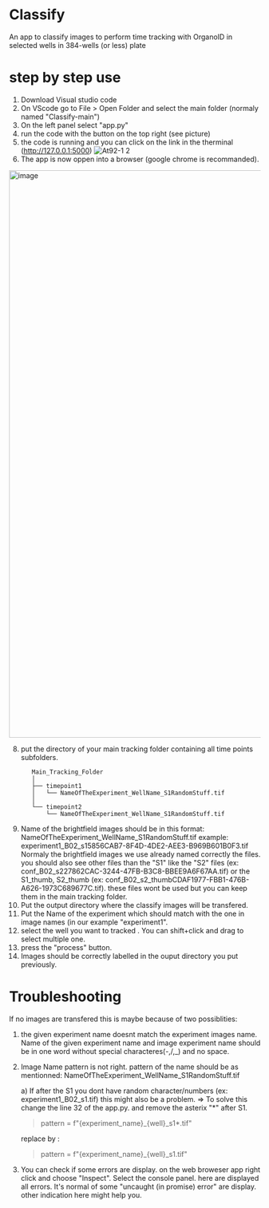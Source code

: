# Classify
An app to classify images to perform time tracking with OrganoID in selected wells in 384-wells (or less) plate 

<h1> step by step use</h1>

1) Download Visual studio code
3) On VScode go to File > Open Folder and select the main folder (normaly named "Classify-main")
4) On the left panel select "app.py"
5) run the code with the button on the top right (see picture)
6) the code is running and you can click on the link in the therminal (http://127.0.0.1:5000)
![At92-1 2](https://github.com/Djul0/Classify/assets/82659922/cf36e5a4-f937-4605-9ef7-e19cdc055f19)
7) The app is now oppen into a browser (google chrome is recommanded).
<img width="1137" alt="image" src="https://github.com/Djul0/Classify/assets/82659922/3c8a08ea-e96d-4fce-9f3f-8b28a41ce62d">

8) put the directory of your main tracking folder containing all time points subfolders.
   ```
      Main_Tracking_Folder
      │
      ├── timepoint1
      │   └── NameOfTheExperiment_WellName_S1RandomStuff.tif
      │
      └── timepoint2
          └── NameOfTheExperiment_WellName_S1RandomStuff.tif
   ```
10) Name of the brightfield images should be in this format:
   NameOfTheExperiment_WellName_S1RandomStuff.tif
   example: experiment1_B02_s15856CAB7-8F4D-4DE2-AEE3-B969B601B0F3.tif
   Normaly the brightfield images we use already named correctly the files. you should also see other files than the "S1" like the "S2" files (ex: conf_B02_s227862CAC-3244-47FB-B3C8-BBEE9A6F67AA.tif) or the S1_thumb, S2_thumb (ex: conf_B02_s2_thumbCDAF1977-FBB1-476B-A626-1973C689677C.tif). these files wont be used but you can keep them in the main tracking folder.
11) Put the output directory where the classify images will be transfered.
12) Put the Name of the experiment which should match with the one in image names (in our example "experiment1".
13) select the well you want to tracked . You can shift+click and drag to select multiple one.
14) press the "process" button.
15) Images should be correctly labelled in the ouput directory you put previously.

<h1> Troubleshooting</h1>
If no images are transfered this is maybe because of two possiblities:

1) the given experiment name doesnt match the experiment images name. Name of the given experiment name and image experiment name should be in one word without special characteres(-,/,_) and no space.
2) Image Name pattern is not right. pattern of the name should be as mentionned: NameOfTheExperiment_WellName_S1RandomStuff.tif
    
    a) If after the S1 you dont have random character/numbers (ex: experiment1_B02_s1.tif) this might also be a problem. 
    => To solve this change the line 32 of the app.py. and remove the asterix "*" after S1.
    >pattern = f"{experiment_name}_{well}_s1*.tif"
    
    replace by :
   
    >pattern = f"{experiment_name}_{well}_s1.tif"

3) You can check if some errors are display. on the web broweser app right click and choose "Inspect". Select the console panel. here are displayed all errors. It's normal of some "uncaught (in promise) error" are display. other indication here might help you.
